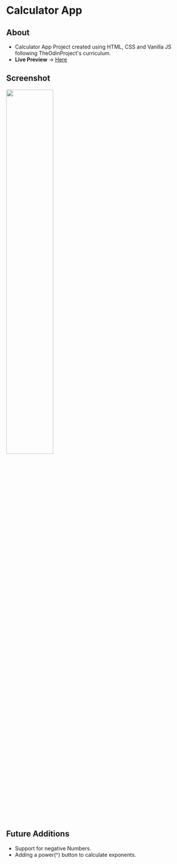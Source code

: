# Calculator App

## About
- Calculator App Project created using HTML, CSS and Vanilla JS following TheOdinProject's curriculum.
- **Live Preview** -> [Here](https://devashishchakraborty.github.io/calculator)

## Screenshot
<img src="https://user-images.githubusercontent.com/49796291/210605124-a6975a29-2706-4336-9504-1f519ca93bf1.png" width=50% height=50%>

## Future Additions
- Support for negative Numbers.
- Adding a power(^) button to calculate exponents.
